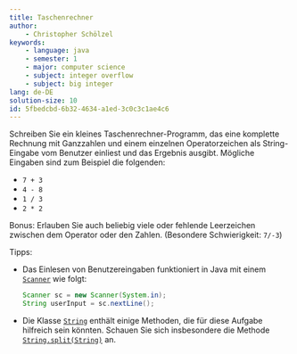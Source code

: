 ```yaml
---
title: Taschenrechner
author:
    - Christopher Schölzel
keywords:
    - language: java
    - semester: 1
    - major: computer science
    - subject: integer overflow
    - subject: big integer
lang: de-DE
solution-size: 10
id: 5fbedcbd-6b32-4634-a1ed-3c0c3c1ae4c6
---
```


Schreiben Sie ein kleines Taschenrechner-Programm, das eine komplette Rechnung mit Ganzzahlen und einem einzelnen Operatorzeichen als String-Eingabe vom Benutzer einliest und das Ergebnis ausgibt.
Mögliche Eingaben sind zum Beispiel die folgenden:

* `7 + 3`
* `4 - 8`
* `1 / 3`
* `2 * 2`

Bonus: Erlauben Sie auch beliebig viele oder fehlende Leerzeichen zwischen dem Operator oder den Zahlen. (Besondere Schwierigkeit: `7/-3`)

Tipps:

* Das Einlesen von Benutzereingaben funktioniert in Java mit einem [`Scanner`](https://docs.oracle.com/en/java/javase/17/docs/api/java.base/java/util/Scanner.html) wie folgt:
    ```java
    Scanner sc = new Scanner(System.in);
    String userInput = sc.nextLine();
    ```
* Die Klasse [`String`](https://docs.oracle.com/en/java/javase/17/docs/api/java.base/java/lang/String.html) enthält einige Methoden, die für diese Aufgabe hilfreich sein könnten. Schauen Sie sich insbesondere die Methode [`String.split(String)`](https://docs.oracle.com/en/java/javase/17/docs/api/java.base/java/lang/String.html#split(java.lang.String)) an.
